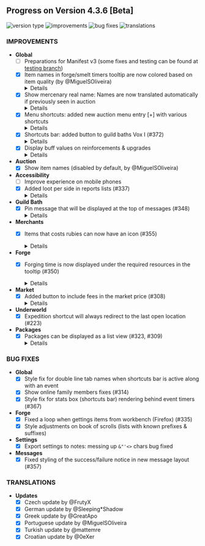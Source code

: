 ## Progress on Version 4.3.6 [Beta]

![version type](https://img.shields.io/badge/version-beta-yellow.svg?style=flat-square)
![improvements](https://img.shields.io/badge/improvements-13-green.svg?style=flat-square)
![bug fixes](https://img.shields.io/badge/bug%20fixes-6-red.svg?style=flat-square)
![translations](https://img.shields.io/badge/translations-6-blue.svg?style=flat-square)

### IMPROVEMENTS
- **Global**
	- [ ] Preparations for Manifest v3 (some fixes and testing can be found at [testing branch](https://github.com/DinoDevs/GladiatusCrazyAddon/tree/manifest-v3-testing))
	- [x] Item names in forge/smelt timers tooltip are now colored based on item quality (by @MiguelSOliveira)
		<details>
		![forgesmelt_timers_colored](documentation/features/Pictures/4.3.5%20to%204.3.6/forgesmelt_timers_colored.png)
		</details>
	- [x] Show mercenary real name: Names are now translated automatically if previously seen in auction
		<details>
		![Show_item_names](documentation/features/Pictures/4.3.5%20to%204.3.6/Show_item_names.png)
		</details>
	- [x] Menu shortcuts: added new auction menu entry [+] with various shortcuts
		<details>
		![add_loot](documentation/features/Pictures/4.3.5%20to%204.3.6/add_shortcut_auction.png) ![add_loot_2](documentation/features/Pictures/4.3.5%20to%204.3.6/add_shortcut_auction_2.png)
		</details>
	- [x] Shortcuts bar: added button to guild baths Vox I (#372)
		<details>
		![add_vox1_to_shortcut_bar](documentation/features/Pictures/4.3.5%20to%204.3.6/add_vox1_to_shortcut_bar.png)
		</details>
	- [x] Display buff values on reinforcements & upgrades
		<details>
		![buff_values_reinforcements_upgrades](documentation/features/Pictures/4.3.5%20to%204.3.6/buff_values_reinforcements_upgrades.png)
		</details>
- **Auction**
	- [x] Show item names (disabled by default, by @MiguelSOliveira)
- **Accessibility**
	- [ ] Improve experience on mobile phones
	- [x] Added loot per side in reports lists (#337)
		<details>
		![add_loot](documentation/features/Pictures/4.3.5%20to%204.3.6/add_loot.png)
		</details>
- **Guild Bath**
	- [x] Pin message that will be displayed at the top of messages (#348)
		<details>
		![vox_pin_message](documentation/features/Pictures/4.3.5%20to%204.3.6/vox_pin_message.png)
		</details>
- **Merchants**
	- [x] Items that costs rubies can now have an icon (#355)
	
		<details>
		![show_rubin_via_icon](documentation/features/Pictures/4.3.5%20to%204.3.6/show_rubin_via_icon.png)
		</details>
- **Forge**
	- [x] Forging time is now displayed under the required resources in the tooltip (#350)
	
		<details>
		![smelt_time_on_tooltip](documentation/features/Pictures/4.3.5%20to%204.3.6/smelt_time_on_tooltip.png)
		</details>
- **Market**
	- [x] Added button to include fees in the market price (#308)
		<details>
		![item_fee](documentation/features/Pictures/4.3.5%20to%204.3.6/item_fee.png)
		</details>
- **Underworld**
	- [x] Expedition shortcut will always redirect to the last open location (#223)
- **Packages**
	- [x] Packages can be displayed as a list view (#323, #309)
		<details>
		![list_view](documentation/features/Pictures/4.3.5%20to%204.3.6/list_view.png)
		</details>

### BUG FIXES
- **Global**
	- [x] Style fix for double line tab names when shortcuts bar is active along with an event
	- [x] Show online family members fixes (#314)
	- [x] Style fix for stats box (shortcuts bar) rendering behind event timers (#367)
- **Forge**
	- [x] Fixed a loop when gettings items from workbench (Firefox) (#335)
	- [x] Style adjustments on book of scrolls (lists with known prefixes & suffixes)
- **Settings**
	- [x] Export settings to notes: messing up `&"'<>` chars bug fixed
- **Messages**
	- [x] Fixed styling of the success/failure notice in new message layout (#357)

### TRANSLATIONS
-  **Updates**
	- [x] Czech update by @FrutyX
	- [x] German update by @Sleeping*Shadow
	- [x] Greek update by @GreatApo
	- [x] Portuguese update by @MiguelSOliveira
	- [x] Turkish update by @mattemre
	- [x] Croatian update by @0eXer
